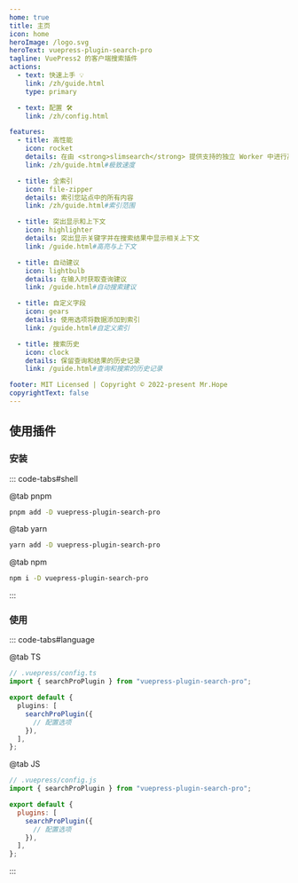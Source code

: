 ```yaml
---
home: true
title: 主页
icon: home
heroImage: /logo.svg
heroText: vuepress-plugin-search-pro
tagline: VuePress2 的客户端搜索插件
actions:
  - text: 快速上手 💡
    link: /zh/guide.html
    type: primary

  - text: 配置 🛠
    link: /zh/config.html

features:
  - title: 高性能
    icon: rocket
    details: 在由 <strong>slimsearch</strong> 提供支持的独立 Worker 中进行高速搜索
    link: /zh/guide.html#极致速度

  - title: 全索引
    icon: file-zipper
    details: 索引您站点中的所有内容
    link: /zh/guide.html#索引范围

  - title: 突出显示和上下文
    icon: highlighter
    details: 突出显示关键字并在搜索结果中显示相关上下文
    link: /guide.html#高亮与上下文

  - title: 自动建议
    icon: lightbulb
    details: 在输入时获取查询建议
    link: /guide.html#自动搜索建议

  - title: 自定义字段
    icon: gears
    details: 使用选项将数据添加到索引
    link: /guide.html#自定义索引

  - title: 搜索历史
    icon: clock
    details: 保留查询和结果的历史记录
    link: /guide.html#查询和搜索的历史记录

footer: MIT Licensed | Copyright © 2022-present Mr.Hope
copyrightText: false
---
```


## 使用插件

### 安装

::: code-tabs#shell

@tab pnpm

```bash
pnpm add -D vuepress-plugin-search-pro
```

@tab yarn

```bash
yarn add -D vuepress-plugin-search-pro
```

@tab npm

```bash
npm i -D vuepress-plugin-search-pro
```

:::

### 使用

::: code-tabs#language

@tab TS

```ts
// .vuepress/config.ts
import { searchProPlugin } from "vuepress-plugin-search-pro";

export default {
  plugins: [
    searchProPlugin({
      // 配置选项
    }),
  ],
};
```

@tab JS

```js
// .vuepress/config.js
import { searchProPlugin } from "vuepress-plugin-search-pro";

export default {
  plugins: [
    searchProPlugin({
      // 配置选项
    }),
  ],
};
```

:::

<NetlifyBadge alt="通过 Netlify 部署" />

<script setup lang="ts">
import NetlifyBadge from "@NetlifyBadge";
</script>

